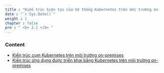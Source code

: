 ```yaml
---
title : "Kiến trúc hiện tại của hệ thống Kubernetes trên môi trường on-premises"
date : "`r Sys.Date()`"
weight : 1
chapter : false
pre : " <b> 2.1 </b> "
---
```

### Content
  - [Kiến trúc cụm Kubernetes trên môi trường on-premises](2.1.1-k8s-cluster/)
  - [Kiến trúc ứng dụng được triển khai bằng Kubernetes trên môi trường on-premises](2.1.2-k8s-app/)